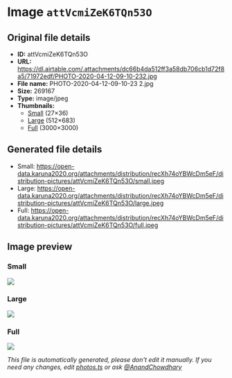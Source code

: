 # Image `attVcmiZeK6TQn53O`

## Original file details

- **ID:** attVcmiZeK6TQn53O
- **URL:** https://dl.airtable.com/.attachments/dc66b4da512ff3a58db706cb1d72f8a5/71972edf/PHOTO-2020-04-12-09-10-232.jpg
- **File name:** PHOTO-2020-04-12-09-10-23 2.jpg
- **Size:** 269167
- **Type:** image/jpeg
- **Thumbnails:**
  - [Small](https://dl.airtable.com/.attachmentThumbnails/1f0cd766ba64fe4cfb57b539fc57947a/d4c786ee) (27×36)
  - [Large](https://dl.airtable.com/.attachmentThumbnails/3abf77e9aaf241d3bec567fdef8af039/a770640e) (512×683)
  - [Full](https://dl.airtable.com/.attachmentThumbnails/c08523735b734cec41d1176b1baa6914/f5d33b8b) (3000×3000)

## Generated file details

- Small: https://open-data.karuna2020.org/attachments/distribution/recXh74oYBWcDm5eF/distribution-pictures/attVcmiZeK6TQn53O/small.jpeg
- Large: https://open-data.karuna2020.org/attachments/distribution/recXh74oYBWcDm5eF/distribution-pictures/attVcmiZeK6TQn53O/large.jpeg
- Full: https://open-data.karuna2020.org/attachments/distribution/recXh74oYBWcDm5eF/distribution-pictures/attVcmiZeK6TQn53O/full.jpeg

## Image preview

### Small

![](https://open-data.karuna2020.org/attachments/distribution/recXh74oYBWcDm5eF/distribution-pictures/attVcmiZeK6TQn53O/small.jpeg)

### Large

![](https://open-data.karuna2020.org/attachments/distribution/recXh74oYBWcDm5eF/distribution-pictures/attVcmiZeK6TQn53O/large.jpeg)

### Full

![](https://open-data.karuna2020.org/attachments/distribution/recXh74oYBWcDm5eF/distribution-pictures/attVcmiZeK6TQn53O/full.jpeg)

_This file is automatically generated, please don't edit it manually. If you need any changes, edit [photos.ts](/photos.ts) or ask [@AnandChowdhary](https://github.com/AnandChowdhary)_
